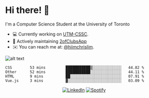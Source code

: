 # Hi there! 👋
I'm a Computer Science Student at the University of Toronto

- 💻 Currently working on [UTM-CSSC](https://github.com/UTM-CSSC).
- 🔨 Actively maintaining [2ofClubsApp](https://github.com/2ofClubsApp)
- ✉️ You can reach me at: [@hiimchrislim](mailto:hello@hiimchrislim.co).

![alt text](https://user-images.githubusercontent.com/24628243/87171758-22f18c00-c2a1-11ea-9d8d-2777e59004b4.png "2ofClubs Logo")

<!--START_SECTION:waka-->
```text
CSS        53 mins         ███████████▒░░░░░░░░░░░░░   44.82 % 
Other      52 mins         ███████████░░░░░░░░░░░░░░   44.11 % 
HTML       9 mins          ██░░░░░░░░░░░░░░░░░░░░░░░   07.91 % 
Vue.js     3 mins          ▓░░░░░░░░░░░░░░░░░░░░░░░░   03.09 % 
```
<!--END_SECTION:waka-->

<div align="center">
<a href="https://www.linkedin.com/in/hiimchrislim" target="_blank"><img src="https://img.shields.io/badge/LinkedIn-%230077B5.svg?&style=flat-square&logo=linkedin&logoColor=white" alt="LinkedIn"></a>
<a href="https://open.spotify.com/user/clim1231" target="_blank"><img src="https://img.shields.io/badge/Spotify-%231ED760.svg?&style=flat-square&logo=spotify&logoColor=white" alt="Spotify"></a>

</div>
